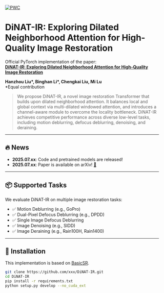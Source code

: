 [![PWC](https://img.shields.io/endpoint.svg?url=https://paperswithcode.com/badge/dinat-ir-exploring-dilated-neighborhood/image-deblurring-on-gopro)](https://paperswithcode.com/sota/image-deblurring-on-gopro?p=dinat-ir-exploring-dilated-neighborhood)

# DiNAT-IR: Exploring Dilated Neighborhood Attention for High-Quality Image Restoration

Official PyTorch implementation of the paper:  
**[DiNAT-IR: Exploring Dilated Neighborhood Attention for High-Quality Image Restoration](https://arxiv.org/abs/xxx)**

**Hanzhou Liu\*, Binghan Li\*, Chengkai Liu, Mi Lu**  
\*Equal contribution

> We propose DiNAT-IR, a novel image restoration Transformer that builds upon dilated neighborhood attention. It balances local and global context via multi-dilated windowed attention, and introduces a channel-aware module to overcome the locality bottleneck. DiNAT-IR achieves competitive performance across diverse low-level tasks, including motion deblurring, defocus deblurring, denoising, and deraining.

---

## 🔥 News
- **2025.07.xx**: Code and pretrained models are released!
- **2025.07.xx**: Paper is available on arXiv! [📄](https://arxiv.org/abs/xxx)

---

## 📦 Supported Tasks

We evaluate DiNAT-IR on multiple image restoration tasks:
- ✅ Motion Deblurring (e.g., GoPro)
- ✅ Dual-Pixel Defocus Deblurring (e.g., DPDD)
- ✅ Single Image Defocus Deblurring
- ✅ Image Denoising (e.g., SIDD)
- ✅ Image Deraining (e.g., Rain100H, Rain1400)

---

## 🧱 Installation

This implementation is based on [BasicSR](https://github.com/xinntao/BasicSR).

```bash
git clone https://github.com/xxx/DiNAT-IR.git
cd DiNAT-IR
pip install -r requirements.txt
python setup.py develop --no_cuda_ext
